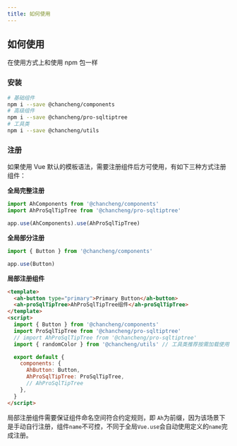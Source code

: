 ```yaml
---
title: 如何使用
---
```


## 如何使用

在使用方式上和使用 npm 包一样

### 安装

```bash
# 基础组件
npm i --save @chancheng/components
# 高级组件
npm i --save @chancheng/pro-sqltiptree
# 工具类
npm i --save @chancheng/utils
```

### 注册

如果使用 Vue 默认的模板语法，需要注册组件后方可使用，有如下三种方式注册组件：

**全局完整注册**

```js
import AhComponents from '@chancheng/components'
import AhProSqlTipTree from '@chancheng/pro-sqltiptree'

app.use(AhComponents).use(AhProSqlTipTree)
```

**全局部分注册**

```js
import { Button } from '@chancheng/components'

app.use(Button)
```

**局部注册组件**

```html
<template>
  <ah-button type="primary">Primary Button</ah-button>
  <ah-proSqlTipTree>AhProSqlTipTree组件</ah-proSqlTipTree>
</template>
<script>
  import { Button } from '@chancheng/components'
  import ProSqlTipTree from '@chancheng/pro-sqltiptree'
  // import AhProSqlTipTree from '@chancheng/pro-sqltiptree'
  import { randomColor } from '@chancheng/utils' // 工具类推荐按需加载使用

  export default {
    components: {
      AhButton: Button,
      AhProSqlTipTree: ProSqlTipTree,
      // AhProSqlTipTree
    },
  }
</script>
```

局部注册组件需要保证组件命名空间符合约定规则，即 `Ah`为前缀，因为该场景下是手动自行注册，组件`name`不可控，不同于全局`Vue.use`会自动使用定义的`name`完成注册。
